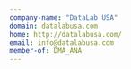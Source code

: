 ```yaml
---
company-name: "DataLab USA"
domain: datalabusa.com
home: http://datalabusa.com/
email: info@datalabusa.com
member-of: DMA_ANA
---
```




